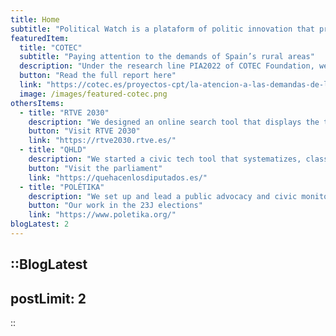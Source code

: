 ```yaml
---
title: Home
subtitle: "Political Watch is a plataform of politic innovation that promotes the monitoring, surveillance and citizen participation through developments based on civic technologies to promote the sustainable development."
featuredItem:
  title: "COTEC"
  subtitle: "Paying attention to the demands of Spain’s rural areas"
  description: "Under the research line PIA2022 of COTEC Foundation, we examined the social demands coming from rural territories of Spain to tackle inequality, analyzing how their petitions have been portrayed in the media and debated in the parliament in the last years. This study combines different methodologies, such as the conduction of interviews or the use of civic technologies, to shed light on the inequalities affecting the rural population."
  button: "Read the full report here"
  link: "https://cotec.es/proyectos-cpt/la-atencion-a-las-demandas-de-la-espana-rural/"
  image: /images/featured-cotec.png
othersItems:
  - title: "RTVE 2030"
    description: "We designed an online search tool that displays the time in the news and divulgative programmes broadcasted by RTVE dedicated to the 17 Sustainable Development Goals. To measure this, we use Radar ODS, an AI-powered technology that classifies all types of content. Citizens and civil society organizations can navigate the website to know how the targets and goals of 2030 Agenda are being addressed, visualizing interactive graphs and comparing programmes."
    button: "Visit RTVE 2030"
    link: "https://rtve2030.rtve.es/"
  - title: "QHLD"
    description: "We started a civic tech tool that systematizes, classifies and shows in a simple and accessible manner everything happening at the Congreso de los Diputados. Thus, we promote civic monitoring and accountability of our institutions, designing an open website to consult the information, extract data and generate reports. QHLD has been used by academia, by civil society organizations and by citizens, making everyday an open day at the Spanish parliament."
    button: "Visit the parliament"
    link: "https://quehacenlosdiputados.es/"
  - title: "POLÉTIKA"
    description: "We set up and lead a public advocacy and civic monitoring platform constituted by more than 500 social organizations in Spain that works in electoral contexts. For the XV Legislature, a series of strategic priorities were agreed upon to exert compromises by political parties on three areas: People, Planet and Democracy. Political Watch coordinated the dialogue among organizations, generated spaces for debate in events and launched social media campaigns during the electoral campaign."
    button: "Our work in the 23J elections"
    link: "https://www.poletika.org/"
blogLatest: 2
---
```


<hero></hero>

<newsletter light></newsletter>

<featured
  title="At hands"
  :featured="featuredItem"
  :others="othersItems">
</featured>

<lines-of-work></lines-of-work>

<!---
<banner
  bg="/images/bgbanner.jpg"
  title="Lorem ipsum dolor sit amet, consectetur adipiscing elit."
  description="Political Watch es la plataforma formada por tecnólogas, economistas y periodistas que se inscribe dentro de la estrategia de CIECODE como una de sus principales líneas de trabajo."
  button="Saber más"
  link="#enlace">
</banner>

<banner
  title="Lorem ipsum dolor sit amet, consectetur adipiscing elit."
  description="Political Watch es la plataforma formada por tecnólogas, economistas y periodistas que se inscribe dentro de la estrategia de CIECODE como una de sus principales líneas de trabajo."
  button="Saber más"
  link="#enlace">
</banner>
-->

::BlogLatest
---
postLimit: 2
---
::
